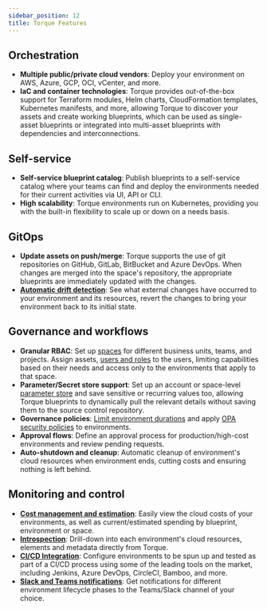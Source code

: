 ```yaml
---
sidebar_position: 12
title: Torque Features
---
```


## Orchestration
* __Multiple public/private cloud vendors__: Deploy your environment on AWS, Azure, GCP, OCI, vCenter, and more.
* __IaC and container technologies__: Torque provides out-of-the-box support for Terraform modules, Helm charts, CloudFormation templates, Kubernetes manifests, and more, allowing Torque to discover your assets and create working blueprints, which can be used as single-asset blueprints or integrated into multi-asset blueprints with dependencies and interconnections. 


## Self-service
* __Self-service blueprint catalog__: Publish blueprints to a self-service catalog where your teams can find and deploy the environments needed for their current activities via UI, API or CLI.
* __High scalability__: Torque environments run on Kubernetes, providing you with the built-in flexibility to scale up or down on a needs basis.


## GitOps
* __Update assets on push/merge__: Torque supports the use of git repositories on GitHub, GitLab, BitBucket and Azure DevOps. When changes are merged into the space's repository, the appropriate blueprints are immediately updated with the changes.
* __[Automatic drift detection](/getting-started/Launch-environment#drift)__: See what external changes have occurred to your environment and its resources, revert the changes to bring your environment back to its initial state.

## Governance and workflows
* __Granular RBAC__: Set up [spaces](/getting-started/Create%20your%20space) for different business units, teams, and projects. Assign assets, [users and roles](/admin-guide/roles-and-permissions) to the users, limiting capabilities based on their needs and access only to the environments that apply to that space. 
* __Parameter/Secret store support__: Set up an account or space-level [parameter store](/admin-guide/params) and save sensitive or recurring values too, allowing Torque blueprints to dynamically pull the relevant details without saving them to the source control repository.
* __Governance policies__: [Limit environment durations](/blueprint-designer-guide/Policies) and apply [OPA security policies](/admin-guide/policies) to environments.
* __Approval flows__: Define an approval process for production/high-cost environments and review pending requests.
* __Auto-shutdown and cleanup__: Automatic cleanup of environment's cloud resources when environment ends, cutting costs and ensuring nothing is left behind.


## Monitoring and control
* __[Cost management and estimation](/admin-guide/cost)__: Easily view the cloud costs of your environments, as well as current/estimated spending by blueprint, environment or space.
* __[Introspection](/getting-started/Launch-environment)__: Drill-down into each environment's cloud resources, elements and metadata directly from Torque.
* __[CI/CD Integration](/eco-system/ci-cd)__: Configure environments to be spun up and tested as part of a CI/CD process using some of the leading tools on the market, including Jenkins, Azure DevOps, CircleCI, Bamboo, and more.
* __[Slack and Teams notifications](/admin-guide/notifications)__: Get notifications for different environment lifecycle phases to the Teams/Slack channel of your choice.









